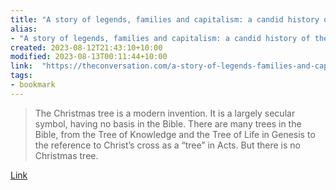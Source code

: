 ```yaml
---
title: "A story of legends, families and capitalism: a candid history of the Christmas tree"
alias:
- "A story of legends, families and capitalism: a candid history of the Christmas tree"
created: 2023-08-12T21:43:10+10:00
modified: 2023-08-13T00:11:44+10:00
link:  "https://theconversation.com/a-story-of-legends-families-and-capitalism-a-candid-history-of-the-christmas-tree-196278"
tags:
- bookmark
---
```


> The Christmas tree is a modern invention. It is a largely secular symbol, having no basis in the Bible. There are many trees in the Bible, from the Tree of Knowledge and the Tree of Life in Genesis to the reference to Christ’s cross as a “tree” in Acts. But there is no Christmas tree.

[Link](https://theconversation.com/a-story-of-legends-families-and-capitalism-a-candid-history-of-the-christmas-tree-196278)